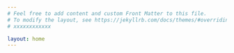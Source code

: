 ```yaml
---
# Feel free to add content and custom Front Matter to this file.
# To modify the layout, see https://jekyllrb.com/docs/themes/#overriding-theme-defaults
# xxxxxxxxxxxx

layout: home
---
```


